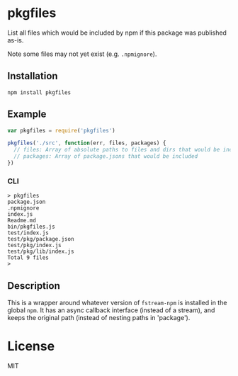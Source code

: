 # pkgfiles

List all files which would be included by npm if this package was
published as-is.

Note some files may not yet exist (e.g. `.npmignore`).

## Installation

```
npm install pkgfiles
```

## Example

```js
var pkgfiles = require('pkgfiles')

pkgfiles('./src', function(err, files, packages) {
  // files: Array of absolute paths to files and dirs that would be included
  // packages: Array of package.jsons that would be included
})
```

### CLI

```
> pkgfiles
package.json
.npmignore
index.js
Readme.md
bin/pkgfiles.js
test/index.js
test/pkg/package.json
test/pkg/index.js
test/pkg/lib/index.js
Total 9 files
>
```

## Description

This is a wrapper around whatever version of `fstream-npm` is installed in
the global `npm`. It has an async callback interface (instead of a
stream), and keeps the original path (instead of nesting paths in
'package').

# License

MIT
